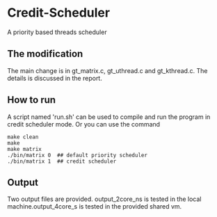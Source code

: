 # Credit-Scheduler
A priority based threads scheduler

## The modification
The main change is in gt_matrix.c, gt_uthread.c and gt_kthread.c. The details is discussed in the report.

## How to run
A script  named 'run.sh' can be used to compile and run the program in credit scheduler mode. Or you can use the command

```
make clean
make 
make matrix
./bin/matrix 0  ## default priority scheduler
./bin/matrix 1  ## credit scheduler
```

## Output
Two output files are provided. output_2core_ns is tested in the local machine.output_4core_s is tested in the provided shared vm.
